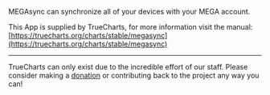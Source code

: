 MEGAsync can synchronize all of your devices with your MEGA account.

This App is supplied by TrueCharts, for more information visit the manual: [https://truecharts.org/charts/stable/megasync](https://truecharts.org/charts/stable/megasync)

---

TrueCharts can only exist due to the incredible effort of our staff.
Please consider making a [donation](https://truecharts.org/sponsor) or contributing back to the project any way you can!
